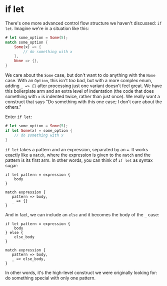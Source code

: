 # if let

There's one more advanced control flow structure we haven't discussed: `if
let`. Imagine we're in a situation like this:

```rust
# let some_option = Some(5);
match some_option {
    Some(x) => {
        // do something with x
    },
    None => {},
}
```

We care about the `Some` case, but don't want to do anything with the `None`
case. With an `Option`, this isn't _too_ bad, but with a more complex enum,
adding `_ => {}` after processing just one variant doesn't feel great. We have
this boilerplate arm and an extra level of indentation (the code that
does something with `x` is indented twice, rather than just once). We really want
a construct that says "Do something with this one case; I don't care about the
others."

Enter `if let`:

```rust
# let some_option = Some(5);
if let Some(x) = some_option {
    // do something with x
}
```

`if let` takes a pattern and an expression, separated by an `=`. It works
exactly like a `match`, where the expression is given to the `match` and the
pattern is its first arm. In other words, you can think of `if let` as syntax
sugar:

```rust,ignore
if let pattern = expression {
    body
}

match expression {
   pattern => body,
   _ => {}
}
```

And in fact, we can include an `else` and it becomes the body of the `_`
case:

```rust,ignore
if let pattern = expression {
    body
} else {
    else_body
}

match expression {
   pattern => body,
   _ => else_body,
}
```

In other words, it's the high-level construct we were originally looking for:
do something special with only one pattern.
